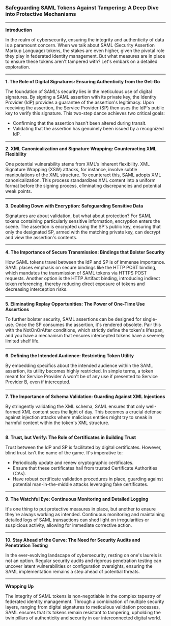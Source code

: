 ### Safeguarding SAML Tokens Against Tampering: A Deep Dive into Protective Mechanisms

---

**Introduction**

In the realm of cybersecurity, ensuring the integrity and authenticity of data is a paramount concern. When we talk about SAML (Security Assertion Markup Language) tokens, the stakes are even higher, given the pivotal role they play in federated identity management. But what measures are in place to ensure these tokens aren't tampered with? Let's embark on a detailed exploration.

---

**1. The Role of Digital Signatures: Ensuring Authenticity from the Get-Go**

The foundation of SAML's security lies in the meticulous use of digital signatures. By signing a SAML assertion with its private key, the Identity Provider (IdP) provides a guarantee of the assertion's legitimacy. Upon receiving the assertion, the Service Provider (SP) then uses the IdP's public key to verify this signature. This two-step dance achieves two critical goals:

- Confirming that the assertion hasn't been altered during transit.
- Validating that the assertion has genuinely been issued by a recognized IdP.

---

**2. XML Canonicalization and Signature Wrapping: Counteracting XML Flexibility**

One potential vulnerability stems from XML's inherent flexibility. XML Signature Wrapping (XSW) attacks, for instance, involve subtle manipulations of the XML structure. To counteract this, SAML adopts XML canonicalization. This process standardizes XML content into a uniform format before the signing process, eliminating discrepancies and potential weak points.

---

**3. Doubling Down with Encryption: Safeguarding Sensitive Data**

Signatures are about validation, but what about protection? For SAML tokens containing particularly sensitive information, encryption enters the scene. The assertion is encrypted using the SP's public key, ensuring that only the designated SP, armed with the matching private key, can decrypt and view the assertion's contents.

---

**4. The Importance of Secure Transmission: Bindings that Bolster Security**

How SAML tokens travel between the IdP and SP is of immense importance. SAML places emphasis on secure bindings like the HTTP POST binding, which mandates the transmission of SAML tokens via HTTPS POST requests. Another option is the HTTP Artifact binding, introducing indirect token referencing, thereby reducing direct exposure of tokens and decreasing interception risks.

---

**5. Eliminating Replay Opportunities: The Power of One-Time Use Assertions**

To further bolster security, SAML assertions can be designed for single-use. Once the SP consumes the assertion, it's rendered obsolete. Pair this with the NotOnOrAfter conditions, which strictly define the token's lifespan, and you have a mechanism that ensures intercepted tokens have a severely limited shelf life.

---

**6. Defining the Intended Audience: Restricting Token Utility**

By embedding specifics about the intended audience within the SAML assertion, its utility becomes highly restricted. In simple terms, a token meant for Service Provider A won't be of any use if presented to Service Provider B, even if intercepted.

---

**7. The Importance of Schema Validation: Guarding Against XML Injections**

By stringently validating the XML schema, SAML ensures that only well-formed XML content sees the light of day. This becomes a crucial defense against injection attacks where malicious entities might try to sneak in harmful content within the token's XML structure.

---

**8. Trust, but Verify: The Role of Certificates in Building Trust**

Trust between the IdP and SP is facilitated by digital certificates. However, blind trust isn't the name of the game. It's imperative to:

- Periodically update and renew cryptographic certificates.
- Ensure that these certificates hail from trusted Certificate Authorities (CAs).
- Have robust certificate validation procedures in place, guarding against potential man-in-the-middle attacks leveraging fake certificates.

---

**9. The Watchful Eye: Continuous Monitoring and Detailed Logging**

It's one thing to put protective measures in place, but another to ensure they're always working as intended. Continuous monitoring and maintaining detailed logs of SAML transactions can shed light on irregularities or suspicious activity, allowing for immediate corrective action.

---

**10. Stay Ahead of the Curve: The Need for Security Audits and Penetration Testing**

In the ever-evolving landscape of cybersecurity, resting on one's laurels is not an option. Regular security audits and rigorous penetration testing can uncover latent vulnerabilities or configuration oversights, ensuring the SAML implementation remains a step ahead of potential threats.

---

**Wrapping Up**

The integrity of SAML tokens is non-negotiable in the complex tapestry of federated identity management. Through a combination of multiple security layers, ranging from digital signatures to meticulous validation processes, SAML ensures that its tokens remain resistant to tampering, upholding the twin pillars of authenticity and security in our interconnected digital world.
